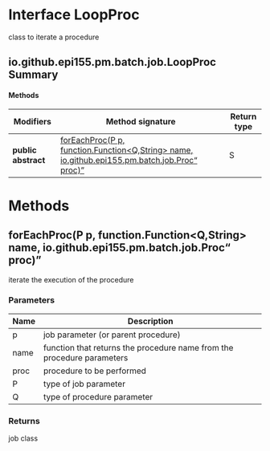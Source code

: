 Interface LoopProc
==================
class to iterate a procedure

io.github.epi155.pm.batch.job.LoopProc Summary
-------
#### Methods
| Modifiers           | Method signature                                                                                                                                                                   | Return type |
| ------------------- | ---------------------------------------------------------------------------------------------------------------------------------------------------------------------------------- | ----------- |
| **public abstract** | [forEachProc(P p, function.Function<Q,String> name, io.github.epi155.pm.batch.job.Proc<Q> proc)](#foreachprocp-p-functionfunctionq-string-name-iogithubepi155pmbatchjobprocq-proc) | S           |

Methods
=======
forEachProc(P p, function.Function<Q,String> name, io.github.epi155.pm.batch.job.Proc<Q> proc)
----------------------------------------------------------------------------------------------
iterate the execution of the procedure

### Parameters

| Name | Description                                                            |
| ---- | ---------------------------------------------------------------------- |
| p    | job parameter (or parent procedure)                                    |
| name | function that returns the procedure name from the procedure parameters |
| proc | procedure to be performed                                              |
| P    | type of job parameter                                                  |
| Q    | type of procedure parameter                                            |

### Returns

job class


